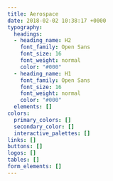 ```yaml
---
title: Aerospace
date: 2018-02-02 10:38:17 +0000
typography:
  headings:
  - heading_name: H2
    font_family: Open Sans
    font_size: 16
    font_weight: normal
    color: "#000"
  - heading_name: H1
    font_family: Open Sans
    font_size: 16
    font_weight: normal
    color: "#000"
  elements: []
colors:
  primary_colors: []
  secondary_color: []
  interactive_palettes: []
links: []
buttons: []
logos: []
tables: []
form_elements: []
---
```

